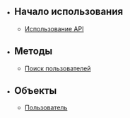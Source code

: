 - ## Начало использования
    - [Использование API](/{{route}}/{{version}}/overview)
- ## Методы
    - [Поиск пользователей](/{{route}}/{{version}}/methods/user/search)
- ## Объекты
    - [Пользователь](/{{route}}/{{version}}/objects/user)
